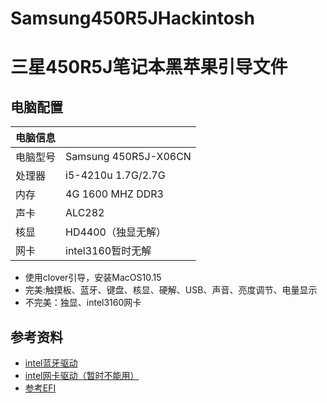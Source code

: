 # Samsung450R5JHackintosh
# 三星450R5J笔记本黑苹果引导文件
## 电脑配置
| 电脑信息  |    |
| ------ | -------- |
| 电脑型号 |  Samsung 450R5J-X06CN |
| 处理器 |  i5-4210u 1.7G/2.7G |
| 内存 |  4G 1600 MHZ DDR3 |
| 声卡 |  ALC282 |
| 核显 |  HD4400（独显无解） |
| 网卡 |  intel3160暂时无解 |
- 使用clover引导，安装MacOS10.15
- 完美:触摸板、蓝牙、键盘、核显、硬解、USB、声音、亮度调节、电量显示
- 不完美：独显、intel3160网卡
## 参考资料
- [intel蓝牙驱动](https://github.com/zxystd/IntelBluetoothFirmware)
- [intel网卡驱动（暂时不能用）](https://github.com/zxystd/AppleIntelWifiAdapter)
- [参考EFI](http://bbs.pcbeta.com/viewthread-1820924-1-1.html)
